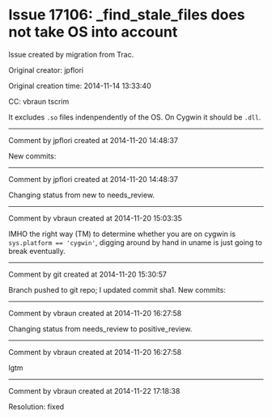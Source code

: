 # Issue 17106: _find_stale_files does not take OS into account

Issue created by migration from Trac.

Original creator: jpflori

Original creation time: 2014-11-14 13:33:40

CC:  vbraun tscrim

It excludes `.so` files indenpendently of the OS.
On Cygwin it should be `.dll`.


---

Comment by jpflori created at 2014-11-20 14:48:37

New commits:


---

Comment by jpflori created at 2014-11-20 14:48:37

Changing status from new to needs_review.


---

Comment by vbraun created at 2014-11-20 15:03:35

IMHO the right way (TM) to determine whether you are on cygwin is `sys.platform == 'cygwin'`, digging around by hand in uname is just going to break eventually.


---

Comment by git created at 2014-11-20 15:30:57

Branch pushed to git repo; I updated commit sha1. New commits:


---

Comment by vbraun created at 2014-11-20 16:27:58

Changing status from needs_review to positive_review.


---

Comment by vbraun created at 2014-11-20 16:27:58

lgtm


---

Comment by vbraun created at 2014-11-22 17:18:38

Resolution: fixed
